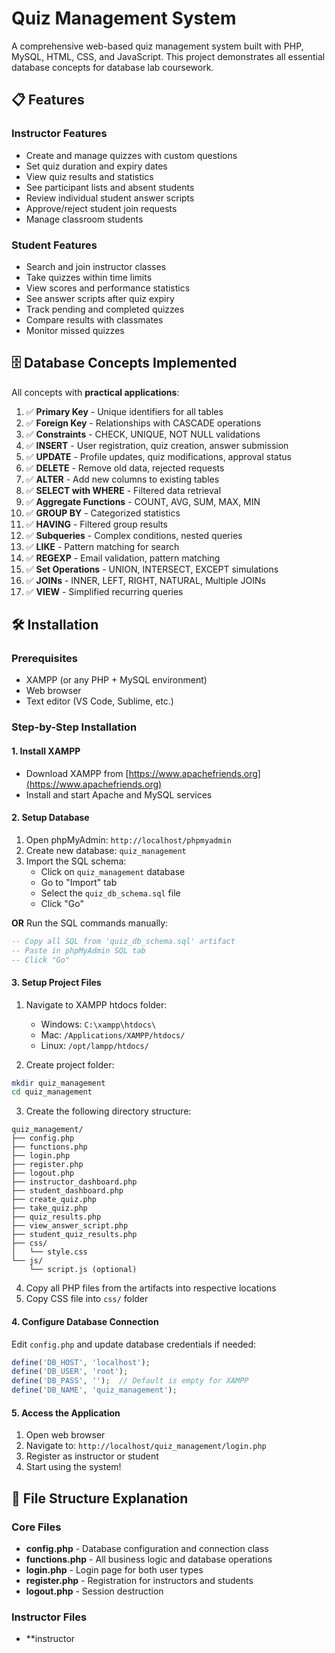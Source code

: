 # Quiz Management System

A comprehensive web-based quiz management system built with PHP, MySQL, HTML, CSS, and JavaScript. This project demonstrates all essential database concepts for database lab coursework.

## 📋 Features

### Instructor Features
- Create and manage quizzes with custom questions
- Set quiz duration and expiry dates
- View quiz results and statistics
- See participant lists and absent students
- Review individual student answer scripts
- Approve/reject student join requests
- Manage classroom students

### Student Features
- Search and join instructor classes
- Take quizzes within time limits
- View scores and performance statistics
- See answer scripts after quiz expiry
- Track pending and completed quizzes
- Compare results with classmates
- Monitor missed quizzes

## 🗄️ Database Concepts Implemented

All concepts with **practical applications**:

1. ✅ **Primary Key** - Unique identifiers for all tables
2. ✅ **Foreign Key** - Relationships with CASCADE operations
3. ✅ **Constraints** - CHECK, UNIQUE, NOT NULL validations
4. ✅ **INSERT** - User registration, quiz creation, answer submission
5. ✅ **UPDATE** - Profile updates, quiz modifications, approval status
6. ✅ **DELETE** - Remove old data, rejected requests
7. ✅ **ALTER** - Add new columns to existing tables
8. ✅ **SELECT with WHERE** - Filtered data retrieval
9. ✅ **Aggregate Functions** - COUNT, AVG, SUM, MAX, MIN
10. ✅ **GROUP BY** - Categorized statistics
11. ✅ **HAVING** - Filtered group results
12. ✅ **Subqueries** - Complex conditions, nested queries
13. ✅ **LIKE** - Pattern matching for search
14. ✅ **REGEXP** - Email validation, pattern matching
15. ✅ **Set Operations** - UNION, INTERSECT, EXCEPT simulations
16. ✅ **JOINs** - INNER, LEFT, RIGHT, NATURAL, Multiple JOINs
17. ✅ **VIEW** - Simplified recurring queries

## 🛠️ Installation

### Prerequisites
- XAMPP (or any PHP + MySQL environment)
- Web browser
- Text editor (VS Code, Sublime, etc.)

### Step-by-Step Installation

#### 1. Install XAMPP
- Download XAMPP from [https://www.apachefriends.org](https://www.apachefriends.org)
- Install and start Apache and MySQL services

#### 2. Setup Database

1. Open phpMyAdmin: `http://localhost/phpmyadmin`
2. Create new database: `quiz_management`
3. Import the SQL schema:
   - Click on `quiz_management` database
   - Go to "Import" tab
   - Select the `quiz_db_schema.sql` file
   - Click "Go"

**OR** Run the SQL commands manually:
```sql
-- Copy all SQL from 'quiz_db_schema.sql' artifact
-- Paste in phpMyAdmin SQL tab
-- Click "Go"
```

#### 3. Setup Project Files

1. Navigate to XAMPP htdocs folder:
   - Windows: `C:\xampp\htdocs\`
   - Mac: `/Applications/XAMPP/htdocs/`
   - Linux: `/opt/lampp/htdocs/`

2. Create project folder:
```bash
mkdir quiz_management
cd quiz_management
```

3. Create the following directory structure:
```
quiz_management/
├── config.php
├── functions.php
├── login.php
├── register.php
├── logout.php
├── instructor_dashboard.php
├── student_dashboard.php
├── create_quiz.php
├── take_quiz.php
├── quiz_results.php
├── view_answer_script.php
├── student_quiz_results.php
├── css/
│   └── style.css
└── js/
    └── script.js (optional)
```

4. Copy all PHP files from the artifacts into respective locations
5. Copy CSS file into `css/` folder

#### 4. Configure Database Connection

Edit `config.php` and update database credentials if needed:
```php
define('DB_HOST', 'localhost');
define('DB_USER', 'root');
define('DB_PASS', '');  // Default is empty for XAMPP
define('DB_NAME', 'quiz_management');
```

#### 5. Access the Application

1. Open web browser
2. Navigate to: `http://localhost/quiz_management/login.php`
3. Register as instructor or student
4. Start using the system!

## 📁 File Structure Explanation

### Core Files
- **config.php** - Database configuration and connection class
- **functions.php** - All business logic and database operations
- **login.php** - Login page for both user types
- **register.php** - Registration for instructors and students
- **logout.php** - Session destruction

### Instructor Files
- **instructor

